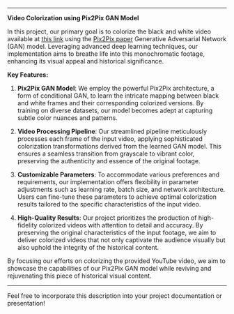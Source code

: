 

---

**Video Colorization using Pix2Pix GAN Model**

In this project, our primary goal is to colorize the black and white video available at [this link](https://www.youtube.com/watch?v=Ydiz1Hzfx5s) using the [Pix2Pix paper](https://arxiv.org/pdf/1611.07004) Generative Adversarial Network (GAN) model. Leveraging advanced deep learning techniques, our implementation aims to breathe life into this monochromatic footage, enhancing its visual appeal and historical significance.

**Key Features:**

1. **Pix2Pix GAN Model**: We employ the powerful Pix2Pix architecture, a form of conditional GAN, to learn the intricate mapping between black and white frames and their corresponding colorized versions. By training on diverse datasets, our model becomes adept at capturing subtle color nuances and patterns.

2. **Video Processing Pipeline**: Our streamlined pipeline meticulously processes each frame of the input video, applying sophisticated colorization transformations derived from the learned GAN model. This ensures a seamless transition from grayscale to vibrant color, preserving the authenticity and essence of the original footage.

3. **Customizable Parameters**: To accommodate various preferences and requirements, our implementation offers flexibility in parameter adjustments such as learning rate, batch size, and network architecture. Users can fine-tune these parameters to achieve optimal colorization results tailored to the specific characteristics of the input video.

4. **High-Quality Results**: Our project prioritizes the production of high-fidelity colorized videos with attention to detail and accuracy. By preserving the original characteristics of the input footage, we aim to deliver colorized videos that not only captivate the audience visually but also uphold the integrity of the historical content.

By focusing our efforts on colorizing the provided YouTube video, we aim to showcase the capabilities of our Pix2Pix GAN model while reviving and rejuvenating this piece of historical visual content.

---

Feel free to incorporate this description into your project documentation or presentation!
